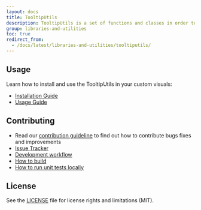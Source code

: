```yaml
---
layout: docs
title: TooltipUtils
description: TooltipUtils is a set of functions and classes in order to simplify usage of the Tooltip API for Power BI custom visualss
group: libraries-and-utilities
toc: true
redirect_from:
  - /docs/latest/libraries-and-utilities/tooltiputils/
---
```


## Usage
Learn how to install and use the TooltipUtils in your custom visuals:
* [Installation Guide](https://github.com/Microsoft/powerbi-visuals-utils-tooltiputils/blob/master/docs/usage/installation-guide.md)
* [Usage Guide](https://github.com/Microsoft/powerbi-visuals-utils-tooltiputils/blob/master/docs/usage/usage-guide.md)

## Contributing
* Read our [contribution guideline](https://github.com/Microsoft/powerbi-visuals-utils-tooltiputils/blob/master/CONTRIBUTING.md) to find out how to contribute bugs fixes and improvements
* [Issue Tracker](https://github.com/Microsoft/powerbi-visuals-utils-tooltiputils/issues)
* [Development workflow](https://github.com/Microsoft/powerbi-visuals-utils-tooltiputils/blob/master/docs/dev/development-workflow.md)
* [How to build](https://github.com/Microsoft/powerbi-visuals-utils-tooltiputils/blob/master/docs/dev/development-workflow.md#how-to-build)
* [How to run unit tests locally](https://github.com/Microsoft/powerbi-visuals-utils-tooltiputils/blob/master/docs/dev/development-workflow.md#how-to-run-unit-tests-locally)

## License
See the [LICENSE](https://github.com/Microsoft/powerbi-visuals-utils-tooltiputils/blob/master/LICENSE) file for license rights and limitations (MIT).